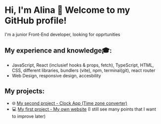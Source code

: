 # Hi, I'm Alina 👋 Welcome to my GitHub profile!

 I'm a junior Front-End developer, looking for opprtunities

## My experience and knowledge🎓:
- JavaScript, React (inclusief hooks & props, fetch), TypeScript, HTML, CSS, different libraries, bundlers (vite), npm, terminal(git), react router 
- Web Design, responsive design, accesbility
  
## My projects:
- 🌐 <a href="https://github.com/Mees100/clock-app">My second project - Clock App (Time zone converter)</a>
- 💻 <a href="https://github.com/Mees100/Mees100version1.github.io">My first project - My own website</a> (I still see many points that I want to improve later)




